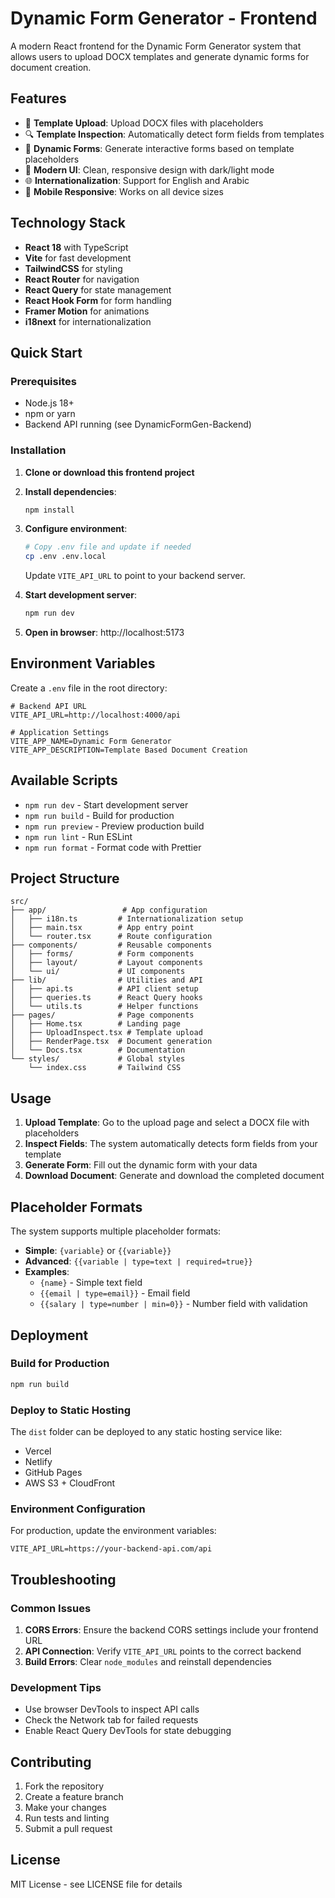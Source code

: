 # Dynamic Form Generator - Frontend

A modern React frontend for the Dynamic Form Generator system that allows users to upload DOCX templates and generate dynamic forms for document creation.

## Features

- 📄 **Template Upload**: Upload DOCX files with placeholders
- 🔍 **Template Inspection**: Automatically detect form fields from templates
- 📝 **Dynamic Forms**: Generate interactive forms based on template placeholders
- 🎨 **Modern UI**: Clean, responsive design with dark/light mode
- 🌐 **Internationalization**: Support for English and Arabic
- 📱 **Mobile Responsive**: Works on all device sizes

## Technology Stack

- **React 18** with TypeScript
- **Vite** for fast development
- **TailwindCSS** for styling
- **React Router** for navigation
- **React Query** for state management
- **React Hook Form** for form handling
- **Framer Motion** for animations
- **i18next** for internationalization

## Quick Start

### Prerequisites

- Node.js 18+ 
- npm or yarn
- Backend API running (see DynamicFormGen-Backend)

### Installation

1. **Clone or download this frontend project**

2. **Install dependencies**:
   ```bash
   npm install
   ```

3. **Configure environment**:
   ```bash
   # Copy .env file and update if needed
   cp .env .env.local
   ```
   Update `VITE_API_URL` to point to your backend server.

4. **Start development server**:
   ```bash
   npm run dev
   ```

5. **Open in browser**: http://localhost:5173

## Environment Variables

Create a `.env` file in the root directory:

```env
# Backend API URL
VITE_API_URL=http://localhost:4000/api

# Application Settings
VITE_APP_NAME=Dynamic Form Generator
VITE_APP_DESCRIPTION=Template Based Document Creation
```

## Available Scripts

- `npm run dev` - Start development server
- `npm run build` - Build for production
- `npm run preview` - Preview production build
- `npm run lint` - Run ESLint
- `npm run format` - Format code with Prettier

## Project Structure

```
src/
├── app/                 # App configuration
│   ├── i18n.ts         # Internationalization setup
│   ├── main.tsx        # App entry point
│   └── router.tsx      # Route configuration
├── components/         # Reusable components
│   ├── forms/          # Form components
│   ├── layout/         # Layout components
│   └── ui/             # UI components
├── lib/                # Utilities and API
│   ├── api.ts          # API client setup
│   ├── queries.ts      # React Query hooks
│   └── utils.ts        # Helper functions
├── pages/              # Page components
│   ├── Home.tsx        # Landing page
│   ├── UploadInspect.tsx # Template upload
│   ├── RenderPage.tsx  # Document generation
│   └── Docs.tsx        # Documentation
└── styles/             # Global styles
    └── index.css       # Tailwind CSS
```

## Usage

1. **Upload Template**: Go to the upload page and select a DOCX file with placeholders
2. **Inspect Fields**: The system automatically detects form fields from your template
3. **Generate Form**: Fill out the dynamic form with your data
4. **Download Document**: Generate and download the completed document

## Placeholder Formats

The system supports multiple placeholder formats:

- **Simple**: `{variable}` or `{{variable}}`
- **Advanced**: `{{variable | type=text | required=true}}`
- **Examples**:
  - `{name}` - Simple text field
  - `{{email | type=email}}` - Email field
  - `{{salary | type=number | min=0}}` - Number field with validation

## Deployment

### Build for Production

```bash
npm run build
```

### Deploy to Static Hosting

The `dist` folder can be deployed to any static hosting service like:
- Vercel
- Netlify
- GitHub Pages
- AWS S3 + CloudFront

### Environment Configuration

For production, update the environment variables:

```env
VITE_API_URL=https://your-backend-api.com/api
```

## Troubleshooting

### Common Issues

1. **CORS Errors**: Ensure the backend CORS settings include your frontend URL
2. **API Connection**: Verify `VITE_API_URL` points to the correct backend
3. **Build Errors**: Clear `node_modules` and reinstall dependencies

### Development Tips

- Use browser DevTools to inspect API calls
- Check the Network tab for failed requests
- Enable React Query DevTools for state debugging

## Contributing

1. Fork the repository
2. Create a feature branch
3. Make your changes
4. Run tests and linting
5. Submit a pull request

## License

MIT License - see LICENSE file for details